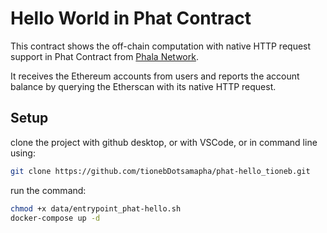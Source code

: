 # Hello World in Phat Contract

This contract shows the off-chain computation with native HTTP request support in Phat Contract from [Phala Network](https://phala.network/).

It receives the Ethereum accounts from users and reports the account balance by querying the Etherscan with its native HTTP request.

## Setup
clone the project with github desktop, or with VSCode, or in command line using:
```bash 
git clone https://github.com/tionebDotsamapha/phat-hello_tioneb.git
```

run the command:
```bash 
chmod +x data/entrypoint_phat-hello.sh
docker-compose up -d
```



